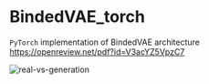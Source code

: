 # BindedVAE_torch
`PyTorch` implementation of BindedVAE architecture https://openreview.net/pdf?id=V3acYZ5VpzC7

![real-vs-generation](https://user-images.githubusercontent.com/58518844/181224972-76d4cb06-902f-415e-8575-a8113ff63fd8.png)

